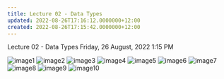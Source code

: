 ```yaml
---
title: Lecture 02 - Data Types
updated: 2022-08-26T17:16:12.0000000+12:00
created: 2022-08-26T17:15:42.0000000+12:00
---
```


Lecture 02 - Data Types
Friday, 26 August, 2022
1:15 PM

![image1](../../../../resources/d95959ee20464c25a26e1b9a7026a3de.png)
![image2](../../../../resources/2114f49d9fca4a5ea26bffeee67ad4c0.png)
![image3](../../../../resources/d78beb2872ae44ddb0718df0dd42856b.png)
![image4](../../../../resources/098156b10c0d444ea759b356575288de.png)
![image5](../../../../resources/9ee5d185f990406bb93cdb546761aec2.png)
![image6](../../../../resources/07bdc7c5c9e641b4888254499f45be0b.png)
![image7](../../../../resources/90726e4bd14644b4acb1ea497406dc3b.png)
![image8](../../../../resources/18c04f18c1e44c95806fbcbfb3e6ad3f.png)
![image9](../../../../resources/1f945dc94d3e4a97ba41f6190770b445.png)
![image10](../../../../resources/1a6d0b5f81aa49b0947d54b8606673dc.png)
